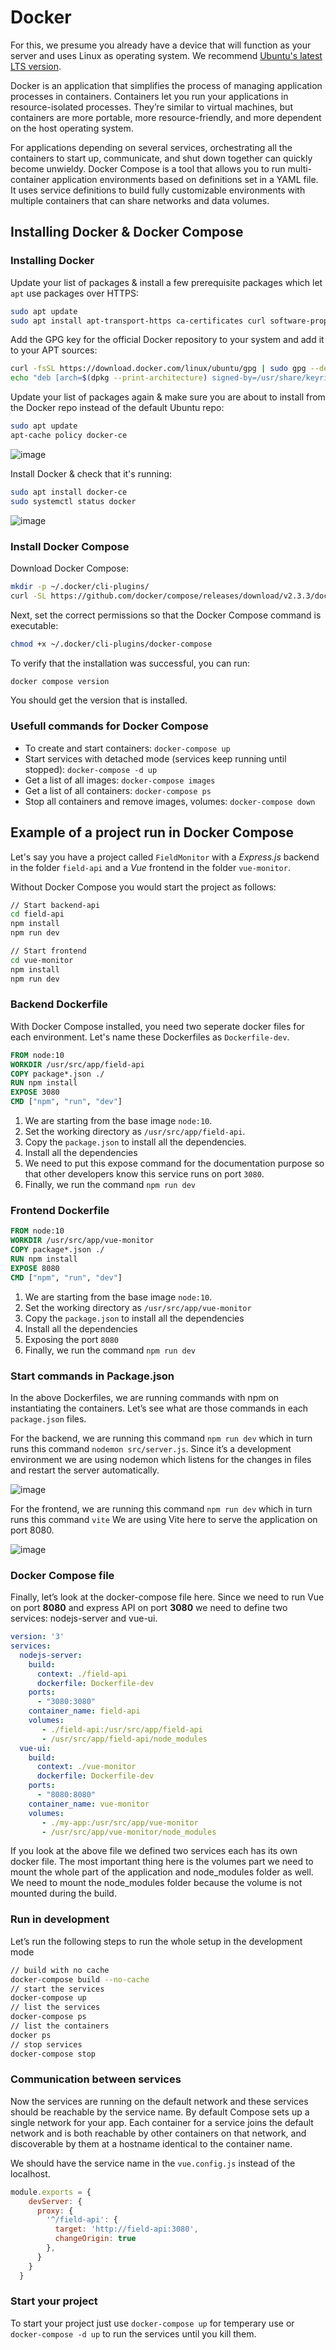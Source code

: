 # Docker

For this, we presume you already have a device that will function as your server and uses Linux as operating system.
We recommend [Ubuntu's latest LTS version](https://ubuntu.com/download/desktop).

Docker is an application that simplifies the process of managing application processes in containers. Containers let you run your applications in resource-isolated processes. They’re similar to virtual machines, but containers are more portable, more resource-friendly, and more dependent on the host operating system.

For applications depending on several services, orchestrating all the containers to start up, communicate, and shut down together can quickly become unwieldy. Docker Compose is a tool that allows you to run multi-container application environments based on definitions set in a YAML file. It uses service definitions to build fully customizable environments with multiple containers that can share networks and data volumes.

## Installing Docker & Docker Compose

### Installing Docker

Update your list of packages & install a few prerequisite packages which let `apt` use packages over HTTPS:

```bash
sudo apt update
sudo apt install apt-transport-https ca-certificates curl software-properties-common
```

Add the GPG key for the official Docker repository to your system and add it to your APT sources:

```bash
curl -fsSL https://download.docker.com/linux/ubuntu/gpg | sudo gpg --dearmor -o /usr/share/keyrings/docker-archive-keyring.gpg
echo "deb [arch=$(dpkg --print-architecture) signed-by=/usr/share/keyrings/docker-archive-keyring.gpg] https://download.docker.com/linux/ubuntu $(lsb_release -cs) stable" | sudo tee /etc/apt/sources.list.d/docker.list > /dev/null
```

Update your list of packages again & make sure you are about to install from the Docker repo instead of the default Ubuntu repo:

```bash
sudo apt update
apt-cache policy docker-ce
```

![image](./images/image1.png)

Install Docker & check that it's running:

```bash
sudo apt install docker-ce
sudo systemctl status docker
```
![image](./images/image2.png)

### Install Docker Compose

Download Docker Compose:

```bash
mkdir -p ~/.docker/cli-plugins/
curl -SL https://github.com/docker/compose/releases/download/v2.3.3/docker-compose-linux-x86_64 -o ~/.docker/cli-plugins/docker-compose
```

Next, set the correct permissions so that the Docker Compose command is executable:

```bash
chmod +x ~/.docker/cli-plugins/docker-compose
```

To verify that the installation was successful, you can run:

```bash
docker compose version
```

You should get the version that is installed.

### Usefull commands for Docker Compose

* To create and start containers: `docker-compose up`
* Start services with detached mode (services keep running until stopped): `docker-compose -d up`
* Get a list of all images: `docker-compose images`
* Get a list of all containers: `docker-compose ps`
* Stop all containers and remove images, volumes: `docker-compose down`

## Example of a project  run in Docker Compose

Let's say you have a project called `FieldMonitor` with a *Express.js* backend in the folder `field-api` and a *Vue* frontend in the folder `vue-monitor`.

Without Docker Compose you would start the project as follows:

```bash
// Start backend-api
cd field-api
npm install
npm run dev

// Start frontend
cd vue-monitor
npm install
npm run dev
```

### Backend Dockerfile

With Docker Compose installed, you need two seperate docker files for each environment. 
Let's name these Dockerfiles as `Dockerfile-dev`.

```dockerfile
FROM node:10
WORKDIR /usr/src/app/field-api
COPY package*.json ./
RUN npm install
EXPOSE 3080
CMD ["npm", "run", "dev"]
```

1. We are starting from the base image `node:10`.
2. Set the working directory as `/usr/src/app/field-api`.
3. Copy the `package.json` to install all the dependencies.
4. Install all the dependencies
5. We need to put this expose command for the documentation purpose so that other developers know this service runs on port `3080`.
6. Finally, we run the command `npm run dev`

### Frontend Dockerfile

```dockerfile
FROM node:10
WORKDIR /usr/src/app/vue-monitor
COPY package*.json ./
RUN npm install
EXPOSE 8080
CMD ["npm", "run", "dev"]
```

1. We are starting from the base image `node:10`.
2. Set the working directory as `/usr/src/app/vue-monitor`
3. Copy the `package.json` to install all the dependencies
4. Install all the dependencies
5. Exposing the port `8080`
6. Finally, we run the command `npm run dev`

### Start commands in Package.json

In the above Dockerfiles, we are running commands with npm on instantiating the containers. Let’s see what are those commands in each `package.json` files.

For the backend, we are running this command `npm run dev` which in turn runs this command `nodemon src/server.js`. Since it’s a development environment we are using nodemon which listens for the changes in files and restart the server automatically.

![image](./images/image3.png)

For the frontend, we are running this command `npm run dev` which in turn runs this command `vite` We are using Vite here to serve the application on port 8080.

![image](./images/image4.png)

### Docker Compose file

Finally, let’s look at the docker-compose file here. Since we need to run Vue on port **8080** and express API on port **3080** we need to define two services: nodejs-server and vue-ui.

```yml
version: '3'
services:
  nodejs-server:
    build:
      context: ./field-api
      dockerfile: Dockerfile-dev
    ports:
      - "3080:3080"
    container_name: field-api
    volumes:
       - ./field-api:/usr/src/app/field-api
       - /usr/src/app/field-api/node_modules
  vue-ui:
    build:
      context: ./vue-monitor
      dockerfile: Dockerfile-dev
    ports:
      - "8080:8080"
    container_name: vue-monitor
    volumes:
       - ./my-app:/usr/src/app/vue-monitor
       - /usr/src/app/vue-monitor/node_modules
```

If you look at the above file we defined two services each has its own docker file. The most important thing here is the volumes part we need to mount the whole part of the application and node_modules folder as well. We need to mount the node_modules folder because the volume is not mounted during the build.

### Run in development

Let’s run the following steps to run the whole setup in the development mode

```bash
// build with no cache
docker-compose build --no-cache
// start the services
docker-compose up
// list the services
docker-compose ps
// list the containers
docker ps
// stop services
docker-compose stop
```

### Communication between services

Now the services are running on the default network and these services should be reachable by the service name. By default Compose sets up a single network for your app. Each container for a service joins the default network and is both reachable by other containers on that network, and discoverable by them at a hostname identical to the container name.

We should have the service name in the `vue.config.js` instead of the localhost.

```js
module.exports = {
    devServer: {
      proxy: {
        '^/field-api': {
          target: 'http://field-api:3080',
          changeOrigin: true
        },
      }
    }
  }
```

### Start your project

To start your project just use `docker-compose up` for temperary use or `docker-compose -d up` to run the services until you kill them.



